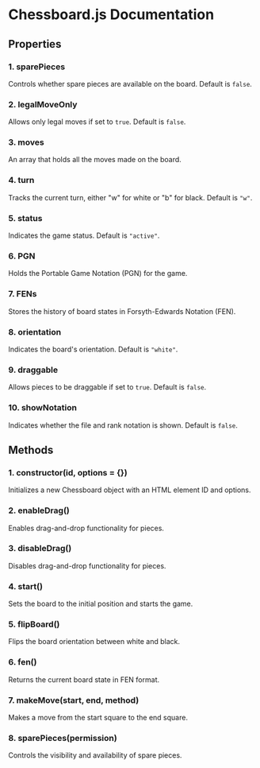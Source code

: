 
# Chessboard.js Documentation

## Properties

### 1. **sparePieces**
Controls whether spare pieces are available on the board. Default is `false`.

### 2. **legalMoveOnly**
Allows only legal moves if set to `true`. Default is `false`.

### 3. **moves**
An array that holds all the moves made on the board.

### 4. **turn**
Tracks the current turn, either "w" for white or "b" for black. Default is `"w"`.

### 5. **status**
Indicates the game status. Default is `"active"`.

### 6. **PGN**
Holds the Portable Game Notation (PGN) for the game.

### 7. **FENs**
Stores the history of board states in Forsyth-Edwards Notation (FEN).

### 8. **orientation**
Indicates the board's orientation. Default is `"white"`.

### 9. **draggable**
Allows pieces to be draggable if set to `true`. Default is `false`.

### 10. **showNotation**
Indicates whether the file and rank notation is shown. Default is `false`.

## Methods

### 1. **constructor(id, options = {})**
Initializes a new Chessboard object with an HTML element ID and options.

### 2. **enableDrag()**
Enables drag-and-drop functionality for pieces.

### 3. **disableDrag()**
Disables drag-and-drop functionality for pieces.

### 4. **start()**
Sets the board to the initial position and starts the game.

### 5. **flipBoard()**
Flips the board orientation between white and black.

### 6. **fen()**
Returns the current board state in FEN format.

### 7. **makeMove(start, end, method)**
Makes a move from the start square to the end square.

### 8. **sparePieces(permission)**
Controls the visibility and availability of spare pieces.
